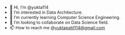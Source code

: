 - 👋 Hi, I’m @yukta114
- 👀 I’m interested in Data Architecture.
- 🌱 I’m currently learning Computer Science Engineering.
- 💞️ I’m looking to collaborate on Data Science field.
- 📫 How to reach me @yuktapatil114@gmail.com

<!---
yukta114/yukta114 is a ✨ special ✨ repository because its `README.md` (this file) appears on your GitHub profile.
You can click the Preview link to take a look at your changes.
--->
